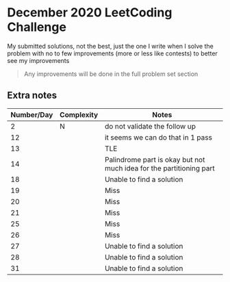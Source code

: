 #  December 2020 LeetCoding Challenge
My submitted solutions, not the best, just the one I write when I solve the problem with no to few improvements (more or less like contests) to better see my improvements
> Any improvements will be done in the full problem set section

## Extra notes
|Number/Day|Complexity|Notes|
|-|-|-|
|2|N|do not validate the follow up|
|12||it seems we can do that in 1 pass|
|13||TLE|
|14||Palindrome part is okay but not much idea for the partitioning part|
|18||Unable to find a solution|
|19||Miss|
|20||Miss|
|21||Miss|
|25||Miss|
|26||Miss|
|27||Unable to find a solution|
|28||Unable to find a solution|
|31||Unable to find a solution|
